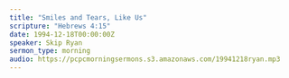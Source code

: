 ```yaml
---
title: "Smiles and Tears, Like Us"
scripture: "Hebrews 4:15"
date: 1994-12-18T00:00:00Z
speaker: Skip Ryan
sermon_type: morning
audio: https://pcpcmorningsermons.s3.amazonaws.com/19941218ryan.mp3 
---
```



